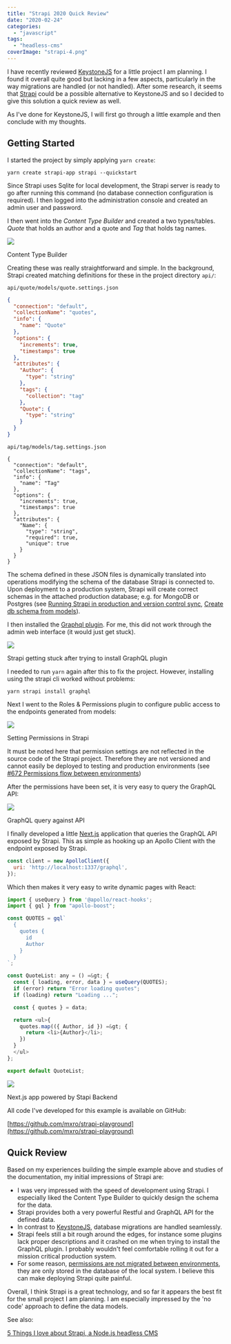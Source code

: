 ```yaml
---
title: "Strapi 2020 Quick Review"
date: "2020-02-24"
categories: 
  - "javascript"
tags: 
  - "headless-cms"
coverImage: "strapi-4.png"
---
```


I have recently reviewed [KeystoneJS](https://maxrohde.com/2020/02/23/keystonejs-5-quick-review/) for a little project I am planning. I found it overall quite good but lacking in a few aspects, particularly in the way migrations are handled (or not handled). After some research, it seems that [Strapi](https://strapi.io/) could be a possible alternative to KeystoneJS and so I decided to give this solution a quick review as well.

As I've done for KeystoneJS, I will first go through a little example and then conclude with my thoughts.

## Getting Started

I started the project by simply applying `yarn create`:

```
yarn create strapi-app strapi --quickstart
```

Since Strapi uses Sqlite for local development, the Strapi server is ready to go after running this command (no database connection configuration is required). I then logged into the administration console and created an admin user and password.

I then went into the _Content Type Builder_ and created a two types/tables. _Quote_ that holds an author and a quote and _Tag_ that holds tag names.

![](https://nexnet.files.wordpress.com/2020/02/strapi-4.png?w=1024)

Content Type Builder

Creating these was really straightforward and simple. In the background, Strapi created matching definitions for these in the project directory `api/`:

`api/quote/models/quote.settings.json`

```json
{
  "connection": "default",
  "collectionName": "quotes",
  "info": {
    "name": "Quote"
  },
  "options": {
    "increments": true,
    "timestamps": true
  },
  "attributes": {
    "Author": {
      "type": "string"
    },
    "tags": {
      "collection": "tag"
    },
    "Quote": {
      "type": "string"
    }
  }
}
```

`api/tag/models/tag.settings.json`

```
{
  "connection": "default",
  "collectionName": "tags",
  "info": {
    "name": "Tag"
  },
  "options": {
    "increments": true,
    "timestamps": true
  },
  "attributes": {
    "Name": {
      "type": "string",
      "required": true,
      "unique": true
    }
  }
}
```

The schema defined in these JSON files is dynamically translated into operations modifying the schema of the database Strapi is connected to. Upon deployment to a production system, Strapi will create correct schemas in the attached production database; e.g. for MongoDB or Postgres (see [Running Strapi in production and version control sync](https://github.com/strapi/strapi/issues/1986), [Create db schema from models](https://github.com/strapi/strapi/issues/2189)).

I then installed the [Graphql plugin](https://strapi.io/documentation/3.0.0-beta.x/plugins/graphql.html). For me, this did not work through the admin web interface (it would just get stuck).

![](https://nexnet.files.wordpress.com/2020/02/strapi-1.png?w=1024)

Strapi getting stuck after trying to install GraphQL plugin

I needed to run `yarn` again after this to fix the project. However, installing using the strapi cli worked without problems:

```
yarn strapi install graphql
```

Next I went to the Roles & Permissions plugin to configure public access to the endpoints generated from models:

![](https://nexnet.files.wordpress.com/2020/02/strapi-perm.png?w=1024)

Setting Permissions in Strapi

It must be noted here that permission settings are not reflected in the source code of the Strapi project. Therefore they are not versioned and cannot easily be deployed to testing and production environments (see [#672 Permissions flow between environments](https://github.com/strapi/strapi/issues/672))

After the permissions have been set, it is very easy to query the GraphQL API:

![](https://nexnet.files.wordpress.com/2020/02/strapi-2.png?w=1024)

GraphQL query against API

I finally developed a little [Next.js](https://nextjs.org/) application that queries the GraphQL API exposed by Strapi. This as simple as hooking up an Apollo Client with the endpoint exposed by Strapi.

```javascript
const client = new ApolloClient({
  uri: 'http://localhost:1337/graphql',
});
```

Which then makes it very easy to write dynamic pages with React:

```javascript
import { useQuery } from '@apollo/react-hooks';
import { gql } from "apollo-boost";

const QUOTES = gql`
  {
    quotes {
      id
      Author
    }
  }
`;

const QuoteList: any = () =&gt; {
  const { loading, error, data } = useQuery(QUOTES);
  if (error) return "Error loading quotes";
  if (loading) return "Loading ...";

  const { quotes } = data;

  return <ul>{
    quotes.map(({ Author, id }) =&gt; {
      return <li>{Author}</li>;
    })
  }
  </ul>
};

export default QuoteList;
```

![](https://nexnet.files.wordpress.com/2020/02/strapi-3.png?w=624)

Next.js app powered by Stapi Backend

All code I've developed for this example is available on GitHub:

[https://github.com/mxro/strapi-playground](https://github.com/mxro/strapi-playground)

## Quick Review

Based on my experiences building the simple example above and studies of the documentation, my initial impressions of Strapi are:

- I was very impressed with the speed of development using Strapi. I especially liked the Content Type Builder to quickly design the schema for the data.
- Strapi provides both a very powerful Restful and GraphQL API for the defined data.
- In contrast to [KeystoneJS](https://maxrohde.com/2020/02/23/keystonejs-5-quick-review/), database migrations are handled seamlessly.
- Strapi feels still a bit rough around the edges, for instance some plugins lack proper descriptions and it crashed on me when trying to install the GraphQL plugin. I probably wouldn't feel comfortable rolling it out for a mission critical production system.
- For some reason, [permissions are not migrated between environments](https://github.com/strapi/strapi/issues/672), they are only stored in the database of the local system. I believe this can make deploying Strapi quite painful.

Overall, I think Strapi is a great technology, and so far it appears the best fit for the small project I am planning. I am especially impressed by the 'no code' approach to define the data models.

See also:

[5 Things I love about Strapi, a Node.js headless CMS](https://hackdoor.io/articles/OXQVqbpy/5-things-i-love-about-strapi-a-nodejs-headless-cms)
